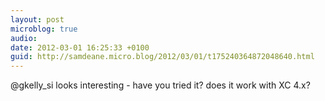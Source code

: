 ```yaml
---
layout: post
microblog: true
audio: 
date: 2012-03-01 16:25:33 +0100
guid: http://samdeane.micro.blog/2012/03/01/t175240364872048640.html
---
```

@gkelly_si looks interesting - have you tried it? does it work with XC 4.x?
